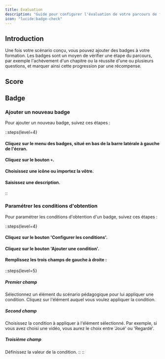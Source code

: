 ```yaml
---
title: Evaluation
description: "Guide pour configurer l'évaluation de votre parcours de formation."
icon: "lucide:badge-check"
---
```


## Introduction

Une fois votre scénario conçu, vous pouvez ajouter des badges à votre formation. Les badges sont un moyen de vérifier une étape du parcours, par exemple l'achèvement d'un chapitre ou la réussite d'une ou plusieurs questions, et marquer ainsi cette progression par une récompense.

## Score


## Badge

### Ajouter un nouveau badge

Pour ajouter un nouveau badge, suivez ces étapes :


::steps{level=4}
#### Cliquez sur le menu des badges, situé en bas de la barre latérale à gauche de l'écran.

#### Cliquez sur le bouton `+`.

#### Choisissez une icône ou importez la vôtre.

#### Saisissez une description.
::

### Paramétrer les conditions d'obtention

Pour paramétrer les conditions d'obtention d'un badge, suivez ces étapes :

::steps{level=4}
#### Cliquez sur le bouton 'Configurer les conditions'.

#### Cliquez sur le bouton 'Ajouter une condition'.

#### Remplissez les trois champs de gauche à droite :
::steps{level=5}
##### Premier champ
Sélectionnez un élément du scénario pédagogique pour lui appliquer une condition. Cliquez sur l'élément auquel vous voulez appliquer la condition.

##### Second champ
Choisissez la condition à appliquer à l'élément sélectionné. Par exemple, si vous avez choisi une vidéo, vous aurez le choix entre 'Joué' ou 'Regardé'.

##### Troisième champ
Définissez la valeur de la condition.
::
::
